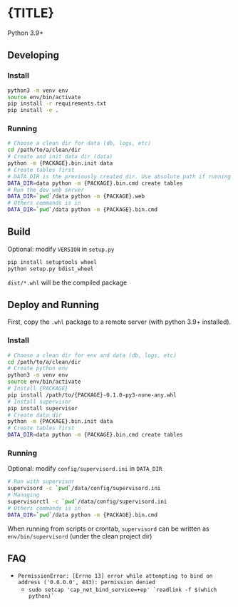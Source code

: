 # {TITLE}
Python 3.9+


## Developing

### Install

```sh
python3 -m venv env
source env/bin/activate
pip install -r requirements.txt
pip install -e .
```

### Running

```sh
# Choose a clean dir for data (db, logs, etc)
cd /path/to/a/clean/dir
# Create and init data dir (data)
python -m {PACKAGE}.bin.init data
# Create tables first
# DATA_DIR is the previously created dir. Use absolute path if running from elsewhere
DATA_DIR=data python -m {PACKAGE}.bin.cmd create tables
# Run the dev web server
DATA_DIR=`pwd`/data python -m {PACKAGE}.web
# Others commands is in
DATA_DIR=`pwd`/data python -m {PACKAGE}.bin.cmd
```

## Build

Optional: modify `VERSION` in `setup.py`

```sh
pip install setuptools wheel
python setup.py bdist_wheel
```

`dist/*.whl` will be the compiled package


## Deploy and Running

First, copy the `.whl` package to a remote server (with python 3.9+ installed).

### Install

```sh
# Choose a clean dir for env and data (db, logs, etc)
cd /path/to/a/clean/dir
# Create python env
python3 -m venv env
source env/bin/activate
# Install {PACKAGE}
pip install /path/to/{PACKAGE}-0.1.0-py3-none-any.whl
# Install supervisor
pip install supervisor
# Create data dir
python -m {PACKAGE}.bin.init data
# Create tables first
DATA_DIR=data python -m {PACKAGE}.bin.cmd create tables
```

### Running

Optional: modify `config/supervisord.ini` in `DATA_DIR`

```sh
# Run with supervisor
supervisord -c `pwd`/data/config/supervisord.ini
# Managing
supervisorctl -c `pwd`/data/config/supervisord.ini
# Others commands is in
DATA_DIR=`pwd`/data python -m {PACKAGE}.bin.cmd
```

When running from scripts or crontab, `supervisord` can be written as `env/bin/supervisord` (under the clean project dir)


## FAQ
- `PermissionError: [Errno 13] error while attempting to bind on address ('0.0.0.0', 443): permission denied`
  - ```sudo setcap 'cap_net_bind_service=+ep' `readlink -f $(which python)` ```
